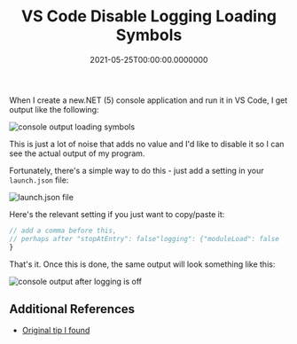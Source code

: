 ﻿---
title: VS Code Disable Logging Loading Symbols
date: "2021-05-25T00:00:00.0000000"
description: When you run a VS Code dotnet app by default it will add a bunch of noise to the console about loading symbols. I got tired of searching for how to disable this over and over again so here's a quick tip on this article.
featuredImage: /img/vs-code-disable-logging-loading-symbols.png
---

When I create a new.NET (5) console application and run it in VS Code, I get output like the following:

![console output loading symbols](/img/vs-code-disable-logging-loading-symbols-console-output.png)

This is just a lot of noise that adds no value and I'd like to disable it so I can see the actual output of my program.

Fortunately, there's a simple way to do this - just add a setting in your `launch.json` file:

![launch.json file](/img/vs-code-disable-logging-loading-symbols-launch-json.png)

Here's the relevant setting if you just want to copy/paste it:

```javascript
// add a comma before this,
// perhaps after "stopAtEntry": false"logging": {"moduleLoad": false
}
```

That's it. Once this is done, the same output will look something like this:

![console output after logging is off](/img/vs-code-disable-logging-loading-symbols-console-output-after.png)

## Additional References

- [Original tip I found](https://github.com/Microsoft/vscode-cpptools/issues/1698#issuecomment-374297417)


